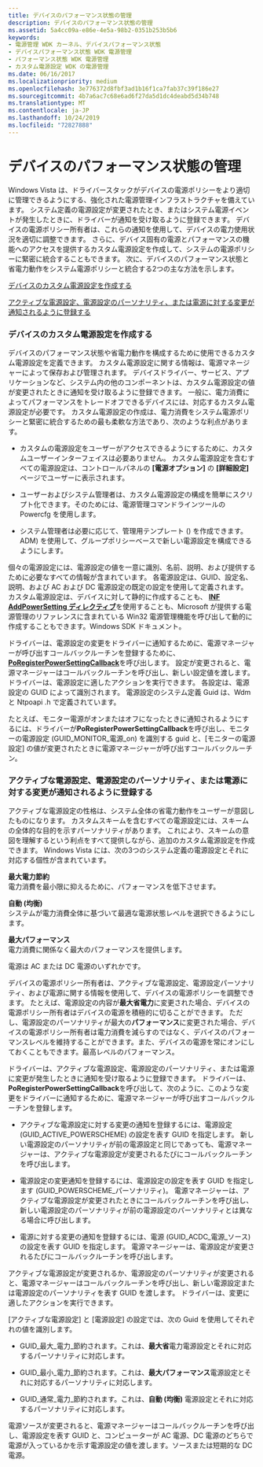 ```yaml
---
title: デバイスのパフォーマンス状態の管理
description: デバイスのパフォーマンス状態の管理
ms.assetid: 5a4cc09a-e86e-4e5a-98b2-0351b253b5b6
keywords:
- 電源管理 WDK カーネル、デバイスパフォーマンス状態
- デバイスパフォーマンス状態 WDK 電源管理
- パフォーマンス状態 WDK 電源管理
- カスタム電源設定 WDK の電源管理
ms.date: 06/16/2017
ms.localizationpriority: medium
ms.openlocfilehash: 3e776372d8fbf3ad1b16f1ca7fab37c39f186e27
ms.sourcegitcommit: 4b7a6ac7c68e6ad6f27da5d1dc4deabd5d34b748
ms.translationtype: MT
ms.contentlocale: ja-JP
ms.lasthandoff: 10/24/2019
ms.locfileid: "72827888"
---
```

# <a name="managing-device-performance-states"></a>デバイスのパフォーマンス状態の管理


Windows Vista は、ドライバースタックがデバイスの電源ポリシーをより適切に管理できるようにする、強化された電源管理インフラストラクチャを備えています。 システム定義の電源設定が変更されたとき、またはシステム電源イベントが発生したときに、ドライバーが通知を受け取るように登録できます。 デバイスの電源ポリシー所有者は、これらの通知を使用して、デバイスの電力使用状況を適切に調整できます。 さらに、デバイス固有の電源とパフォーマンスの機能へのアクセスを提供するカスタム電源設定を作成して、システムの電源ポリシーに緊密に統合することもできます。 次に、デバイスのパフォーマンス状態と省電力動作をシステム電源ポリシーと統合する2つの主な方法を示します。

[デバイスのカスタム電源設定を作成する](#creating-custom-power-settings-for-a-device)

[アクティブな電源設定、電源設定のパーソナリティ、または電源に対する変更が通知されるように登録する](#registering-to-be-notified-of-a-change-to-the-active-power-scheme)

### <a href="" id="creating-custom-power-settings-for-a-device"></a>デバイスのカスタム電源設定を作成する

デバイスのパフォーマンス状態や省電力動作を構成するために使用できるカスタム電源設定を定義できます。 カスタム電源設定に関する情報は、電源マネージャーによって保存および管理されます。 デバイスドライバー、サービス、アプリケーションなど、システム内の他のコンポーネントは、カスタム電源設定の値が変更されたときに通知を受け取るように登録できます。 一般に、電力消費によってパフォーマンスをトレードオフできるデバイスには、対応するカスタム電源設定が必要です。 カスタム電源設定の作成は、電力消費をシステム電源ポリシーと緊密に統合するための最も柔軟な方法であり、次のような利点があります。

-   カスタムの電源設定をユーザーがアクセスできるようにするために、カスタムユーザーインターフェイスは必要ありません。 カスタム電源設定を含むすべての電源設定は、コントロールパネルの **[電源オプション]** の **[詳細設定]** ページでユーザーに表示されます。

-   ユーザーおよびシステム管理者は、カスタム電源設定の構成を簡単にスクリプト化できます。そのためには、電源管理コマンドラインツールの Powercfg を使用します。

-   システム管理者は必要に応じて、管理用テンプレート () を作成できます。ADM) を使用して、グループポリシーベースで新しい電源設定を構成できるようにします。

個々の電源設定には、電源設定の値を一意に識別、名前、説明、および提供するために必要なすべての情報が含まれています。 各電源設定は、GUID、設定名、説明、および AC および DC 電源設定の既定の設定を使用して定義されます。 カスタム電源設定は、デバイスに対して静的に作成することも、 [**INF AddPowerSetting ディレクティブ**](https://docs.microsoft.com/windows-hardware/drivers/install/inf-addpowersetting-directive)を使用することも、Microsoft が提供する電源管理のリファレンスに含まれている Win32 電源管理機能を呼び出して動的に作成することもできます。Windows SDK ドキュメント。

ドライバーは、電源設定の変更をドライバーに通知するために、電源マネージャーが呼び出すコールバックルーチンを登録するために、 [**PoRegisterPowerSettingCallback**](https://docs.microsoft.com/windows-hardware/drivers/ddi/ntifs/nf-ntifs-poregisterpowersettingcallback)を呼び出します。 設定が変更されると、電源マネージャーはコールバックルーチンを呼び出し、新しい設定値を渡します。 ドライバーは、電源設定に適したアクションを実行できます。 各設定は、電源設定の GUID によって識別されます。 電源設定のシステム定義 Guid は、Wdm と Ntpoapi .h で定義されています。

たとえば、モニター電源がオンまたはオフになったときに通知されるようにするには、ドライバーが**PoRegisterPowerSettingCallback**を呼び出し、モニターの電源設定 (GUID\_MONITOR\_電源\_on) を識別する guid と、[モニターの電源設定] の値が変更されたときに電源マネージャーが呼び出すコールバックルーチン。

### <a href="" id="registering-to-be-notified-of-a-change-to-the-active-power-scheme"></a>アクティブな電源設定、電源設定のパーソナリティ、または電源に対する変更が通知されるように登録する

アクティブな電源設定の性格は、システム全体の省電力動作をユーザーが意図したものになります。 カスタムスキームを含むすべての電源設定には、スキームの全体的な目的を示すパーソナリティがあります。 これにより、スキームの意図を理解するという利点をすべて提供しながら、追加のカスタム電源設定を作成できます。 Windows Vista には、次の3つのシステム定義の電源設定とそれに対応する個性が含まれています。

<a href="" id="maximum-power-savings"></a>**最大電力節約**  
電力消費を最小限に抑えるために、パフォーマンスを低下させます。

<a href="" id="automatic--balanced-"></a>**自動 (均衡)**  
システムが電力消費全体に基づいて最適な電源状態レベルを選択できるようにします。

<a href="" id="maximum-performance-------"></a>**最大パフォーマンス**   
電力消費に関係なく最大のパフォーマンスを提供します。

電源は AC または DC 電源のいずれかです。

デバイスの電源ポリシー所有者は、アクティブな電源設定、電源設定パーソナリティ、および電源に関する情報を使用して、デバイスの電源ポリシーを調整できます。 たとえば、電源設定の内容が**最大省電力**に変更された場合、デバイスの電源ポリシー所有者はデバイスの電源を積極的に切ることができます。 ただし、電源設定のパーソナリティが最大の**パフォーマンス**に変更された場合、デバイスの電源ポリシー所有者は電力消費を減らすのではなく、デバイスのパフォーマンスレベルを維持することができます。また、デバイスの電源を常にオンにしておくこともできます。最高レベルのパフォーマンス。

ドライバーは、アクティブな電源設定、電源設定のパーソナリティ、または電源に変更が発生したときに通知を受け取るように登録できます。 ドライバーは、 **PoRegisterPowerSettingCallback**を呼び出して、次のように、このような変更をドライバーに通知するために、電源マネージャーが呼び出すコールバックルーチンを登録します。

-   アクティブな電源設定に対する変更の通知を登録するには、電源設定 (GUID\_ACTIVE\_POWERSCHEME) の設定を表す GUID を指定します。 新しい電源設定のパーソナリティが前の電源設定と同じであっても、電源マネージャーは、アクティブな電源設定が変更されるたびにコールバックルーチンを呼び出します。

-   電源設定の変更通知を登録するには、電源設定の設定を表す GUID を指定します (GUID\_POWERSCHEME\_パーソナリティ)。 電源マネージャーは、アクティブな電源設定が変更されたときにコールバックルーチンを呼び出し、新しい電源設定のパーソナリティが前の電源設定のパーソナリティとは異なる場合に呼び出します。

-   電源に対する変更の通知を登録するには、電源 (GUID\_ACDC\_電源\_ソース) の設定を表す GUID を指定します。 電源マネージャーは、電源設定が変更されるたびにコールバックルーチンを呼び出します。

アクティブな電源設定が変更されるか、電源設定のパーソナリティが変更されると、電源マネージャーはコールバックルーチンを呼び出し、新しい電源設定または電源設定のパーソナリティを表す GUID を渡します。 ドライバーは、変更に適したアクションを実行できます。

[アクティブな電源設定] と [電源設定] の設定では、次の Guid を使用してそれぞれの値を識別します。

-   GUID\_最大\_電力\_節約されます。これは、**最大省**電力電源設定とそれに対応するパーソナリティに対応します。

-   GUID\_最小\_電力\_節約されます。これは、**最大パフォーマンス**電源設定とそれに対応するパーソナリティに対応します。

-   GUID\_通常\_電力\_節約されます。これは、**自動 (均衡)** 電源設定とそれに対応するパーソナリティに対応します。

電源ソースが変更されると、電源マネージャーはコールバックルーチンを呼び出し、電源設定を表す GUID と、コンピューターが AC 電源、DC 電源のどちらで電源が入っているかを示す電源設定の値を渡します。ソースまたは短期的な DC 電源。

 

 




